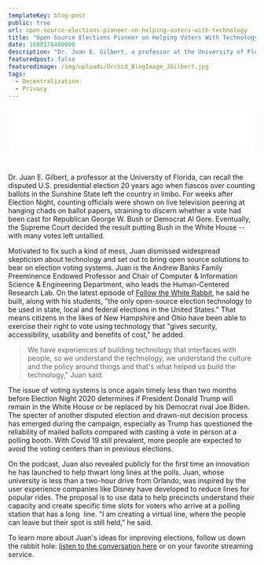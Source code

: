 ```yaml
---
templateKey: blog-post
public: true
url: open-source-elections-pioneer-on-helping-voters-with-technology
title: "Open Source Elections Pioneer on Helping Voters With Technology"
date: 1600178400000
description: "Dr. Juan E. Gilbert, a professor at the University of Florida, can recall the disputed U.S. presidential election 20 years ago when fiascos over counting ballots in the Sunshine State left the country in limbo."
featuredpost: false
featuredimage: /img/uploads/Orchid_BlogImage_JGilbert.jpg
tags:
  - Decentralization
  - Privacy
---
```

<iframe style="border: none" src="//html5-player.libsyn.com/embed/episode/id/15931502/height/90/theme/custom/thumbnail/yes/direction/backward/render-playlist/no/custom-color/030500/" height="90" width="100%" scrolling="no" allowfullscreen webkitallowfullscreen mozallowfullscreen oallowfullscreen msallowfullscreen></iframe>

&nbsp;

Dr. Juan E. Gilbert, a professor at the University of Florida, can recall the disputed U.S. presidential election 20 years ago when fiascos over counting ballots in the Sunshine State left the country in limbo. For weeks after Election Night, counting officials were shown on live television peering at hanging chads on ballot papers, straining to discern whether a vote had been cast for Republican George W. Bush or Democrat Al Gore. Eventually, the Supreme Court decided the result putting Bush in the White House -- with many votes left untallied.

Motivated to fix such a kind of mess, Juan dismissed widespread skepticism about technology and set out to bring open source solutions to bear on election voting systems. Juan is the Andrew Banks Family Preeminence Endowed Professor and Chair of Computer & Information Science & Engineering Department, who leads the Human-Centered Research Lab. On the latest episode of [Follow the White Rabbit](https://www.orchid.com/podcast), he said he built, along with his students, "the only open-source election technology to be used in state, local and federal elections in the United States." That means citizens in the likes of New Hampshire and Ohio have been able to exercise their right to vote using technology that "gives security, accessibility, usability and benefits of cost," he added.

> We have experiences of building technology that interfaces with people, so we understand the technology, we understand the culture and the policy around things and that's what helped us build the technology," Juan said.   

The issue of voting systems is once again timely less than two months before Election Night 2020 determines if President Donald Trump will remain in the White House or be replaced by his Democrat rival Joe Biden. The specter of another disputed election and drawn-out decision process has emerged during the campaign, especially as Trump has questioned the reliability of mailed ballots compared with casting a vote in person at a polling booth. With Covid 19 still prevalent, more people are expected to avoid the voting centers than in previous elections.

On the podcast, Juan also revealed publicly for the first time an innovation he has launched to help thwart long lines at the polls. Juan, whose university is less than a two-hour drive from Orlando, was inspired by the user experience companies like Disney have developed to reduce lines for popular rides. The proposal is to use data to help precincts understand their capacity and create specific time slots for voters who arrive at a polling station that has a long  line. "I am creating a virtual line, where the people can leave but their spot is still held," he said.

To learn more about Juan's ideas for improving elections, follow us down the rabbit hole: [listen to the conversation here](https://www.orchid.com/podcast) or on your favorite streaming service.